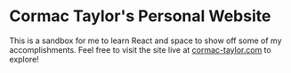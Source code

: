 # Cormac Taylor's Personal Website

This is a sandbox for me to learn React and space to show off some of my accomplishments. Feel free to visit the site live at [cormac-taylor.com](www.cormac-taylor.com) to explore!

